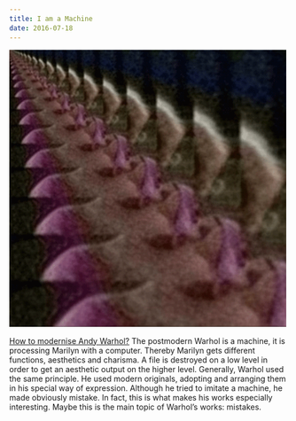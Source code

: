 ```yaml
---
title: I am a Machine
date: 2016-07-18
---
```

![Marilyn](/img/iamamachine.gif)

[How to modernise Andy Warhol?](https://marilyn.kenokeno.bingo/) The postmodern Warhol is a machine, it is processing Marilyn with a computer. Thereby Marilyn gets different functions, aesthetics and charisma.
A file is destroyed on a low level in order to get an aesthetic output on the higher level. Generally, Warhol used the same principle. He used modern originals, adopting and arranging them in his special way of expression. Although he tried to imitate a machine, he made obviously mistake. In fact, this is what makes his works especially interesting. Maybe this is the main topic of Warhol’s works: mistakes.
